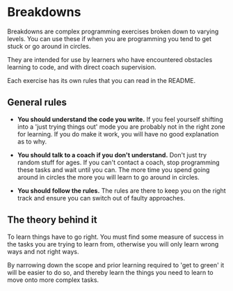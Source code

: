 # Breakdowns

Breakdowns are complex programming exercises broken down to varying levels. You
can use these if when you are programming you tend to get stuck or go around
in circles.

They are intended for use by learners who have encountered obstacles learning to
code, and with direct coach supervision.

Each exercise has its own rules that you can read in the README.

## General rules

* **You should understand the code you write.**
  If you feel yourself shifting into a 'just trying things out' mode you are
  probably not in the right zone for learning. If you do make it work, you will
  have no good explanation as to why.

* **You should talk to a coach if you don't understand.**
  Don't just try random stuff for ages. If you can't contact a coach, stop
  programming these tasks and wait until you can. The more time you spend going
  around in circles the more you will learn to go around in circles.

* **You should follow the rules.**
  The rules are there to keep you on the right track and ensure you can switch
  out of faulty approaches.

## The theory behind it

To learn things have to go right. You must find some measure of success in the
tasks you are trying to learn from, otherwise you will only learn wrong ways and
not right ways.

By narrowing down the scope and prior learning required to 'get to green' it
will be easier to do so, and thereby learn the things you need to learn to move
onto more complex tasks.
